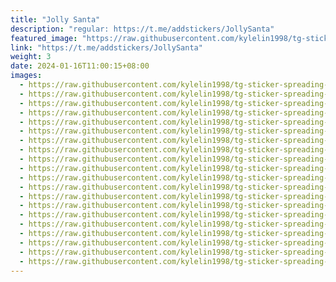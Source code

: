 ```yaml
---
title: "Jolly Santa"
description: "regular: https://t.me/addstickers/JollySanta"
featured_image: "https://raw.githubusercontent.com/kylelin1998/tg-sticker-spreading-worldwide-images/main/img/5e857fd4-4357-4411-8b04-c81d212f5173.jpg"
link: "https://t.me/addstickers/JollySanta"
weight: 3
date: 2024-01-16T11:00:15+08:00
images:
  - https://raw.githubusercontent.com/kylelin1998/tg-sticker-spreading-worldwide-images/main/img/5e857fd4-4357-4411-8b04-c81d212f5173.jpg
  - https://raw.githubusercontent.com/kylelin1998/tg-sticker-spreading-worldwide-images/main/img/a9b36456-09a3-4fdc-8619-f736dcb1432c.jpg
  - https://raw.githubusercontent.com/kylelin1998/tg-sticker-spreading-worldwide-images/main/img/c0da1edb-bb45-49e6-9f80-50387ed84082.jpg
  - https://raw.githubusercontent.com/kylelin1998/tg-sticker-spreading-worldwide-images/main/img/ee7ea5a4-731a-4544-b78c-390680534ada.jpg
  - https://raw.githubusercontent.com/kylelin1998/tg-sticker-spreading-worldwide-images/main/img/ca33ae74-0195-4d4f-8f82-b5cb31ade6a8.jpg
  - https://raw.githubusercontent.com/kylelin1998/tg-sticker-spreading-worldwide-images/main/img/187518f9-d939-4a97-afb0-77768d939787.jpg
  - https://raw.githubusercontent.com/kylelin1998/tg-sticker-spreading-worldwide-images/main/img/51953e2c-c8e3-4c04-988d-a3773721e0ce.jpg
  - https://raw.githubusercontent.com/kylelin1998/tg-sticker-spreading-worldwide-images/main/img/2af5a0f1-121e-4b6f-83d0-02efee1d81b7.jpg
  - https://raw.githubusercontent.com/kylelin1998/tg-sticker-spreading-worldwide-images/main/img/ca215d44-1a7e-4ff4-95ba-9e3af39d3186.jpg
  - https://raw.githubusercontent.com/kylelin1998/tg-sticker-spreading-worldwide-images/main/img/ccc80d47-80f1-49ab-b70c-f9546a45cece.jpg
  - https://raw.githubusercontent.com/kylelin1998/tg-sticker-spreading-worldwide-images/main/img/4c31e7e0-1697-41ba-903d-bfd6137e5383.jpg
  - https://raw.githubusercontent.com/kylelin1998/tg-sticker-spreading-worldwide-images/main/img/154e30f3-bd29-452c-8893-3cd7540f95d4.jpg
  - https://raw.githubusercontent.com/kylelin1998/tg-sticker-spreading-worldwide-images/main/img/fe46f024-3f95-4ffb-a147-c9dc0f9966c5.jpg
  - https://raw.githubusercontent.com/kylelin1998/tg-sticker-spreading-worldwide-images/main/img/9f5bcc84-42f2-40b5-a33d-46cabff1b195.jpg
  - https://raw.githubusercontent.com/kylelin1998/tg-sticker-spreading-worldwide-images/main/img/29ff3df6-769a-4aa5-b930-9712e26db212.jpg
  - https://raw.githubusercontent.com/kylelin1998/tg-sticker-spreading-worldwide-images/main/img/54cefc17-3e04-49ba-a198-0f67d57220ea.jpg
  - https://raw.githubusercontent.com/kylelin1998/tg-sticker-spreading-worldwide-images/main/img/7c634613-b6d4-4e25-9689-9aa2d0f7f0e0.jpg
  - https://raw.githubusercontent.com/kylelin1998/tg-sticker-spreading-worldwide-images/main/img/82a8f4c0-32ca-4433-a185-9f205c553306.jpg
  - https://raw.githubusercontent.com/kylelin1998/tg-sticker-spreading-worldwide-images/main/img/8bd50518-d9ee-4b03-8172-74b657263a8a.jpg
  - https://raw.githubusercontent.com/kylelin1998/tg-sticker-spreading-worldwide-images/main/img/befd645b-7c8b-42c9-a519-a66ff63935fc.jpg
---
```

